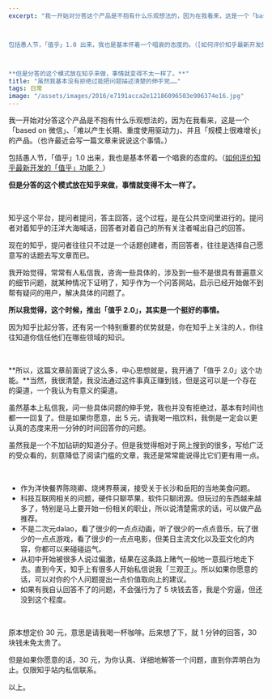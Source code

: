 ```yaml
---
excerpt: "我一开始对分答这个产品是不抱有什么乐观想法的，因为在我看来，这是一个「based on 微信」、「难以产生长期、重度使用驱动力」、并且「规模上很难增长」的产品。（也许最近会写一篇文章来说说这个事情。）



包括愚人节，「值乎」1.0 出来，我也是基本怀着一个唱衰的态度的。（[如何评价知乎最新开发的「值乎」功能？ ](https://zhihu.com/question/42001133/answer/93314868)）



**但是分答的这个模式放在知乎来做，事情就变得不太一样了。**"
title: "虽然我基本没有拒绝过能把问题描述清楚的伸手党……"
tags: 日常
image: "/assets/images/2016/e7191acca2e12186096503e906374e16.jpg"
---
```



我一开始对分答这个产品是不抱有什么乐观想法的，因为在我看来，这是一个「based on 微信」、「难以产生长期、重度使用驱动力」、并且「规模上很难增长」的产品。（也许最近会写一篇文章来说说这个事情。）

包括愚人节，「值乎」1.0 出来，我也是基本怀着一个唱衰的态度的。（[如何评价知乎最新开发的「值乎」功能？ ](https://zhihu.com/question/42001133/answer/93314868)）

**但是分答的这个模式放在知乎来做，事情就变得不太一样了。**

<br>

知乎这个平台，提问者提问，答主回答，这个过程，是在公共空间里进行的。提问者对着知乎的汪洋大海喊话，回答者对着自己的所有关注者喊出自己的回答。

现在的知乎，提问者往往只不过是一个话题创建者，而回答者，往往是选择自己愿意写的话题去写文章而已。

我开始觉得，常常有人私信我，咨询一些具体的，涉及到一些不是很具有普遍意义的细节问题，就某种情况下证明了，知乎作为一个问答网站，启示已经开始做不到帮有疑问的用户，解决具体的问题了。

**所以我觉得，这个时候，推出「值乎 2.0」，其实是一个挺好的事情。**

因为知乎比起分答，还有另一个特别重要的优势就是，你在知乎上关注的人，你往往知道你信任他们在哪些领域的知识。

<br>

**所以，这篇文章前面说了这么多，中心思想就是，我开通了「值乎 2.0」这个功能。**当然，我很清楚，我没法通过这件事真正赚到钱，但是这可以是一个存在的渠道，一个我认为有意义的渠道。

虽然基本上私信我，问一些具体问题的伸手党，我也并没有拒绝过，基本有时间也都一一回复了。但是如果你愿意，出 5 元，请我喝一瓶饮料，我倒是一定会以更认真的态度来用一分钟的时间回答你的问题。

虽然我是一个不加钻研的知道分子。但是我觉得相对于网上搜到的很多，写给广泛的受众看的，刻意降低了阅读门槛的文章，我还是常常能说得比它们更有用一点。

<br>

  * 作为洋快餐界陈晓卿、烧烤界蔡澜，接受关于长沙和岳阳的当地美食问题。
  * 科技互联网相关的问题，硬件只聊苹果，软件只聊闭源。但玩过的东西越来越多了，特别是马上要开始一份相关的职业，所以说清楚需求的话，可以做产品推荐。
  * 不是二次元dalao，看了很少的一点点动画，听了很少的一点点音乐，玩了很少的一点点游戏，看了很少的一点点电影，但美日主流文化以及亚文化的内容，你都可以来碰碰运气。
  * 从初中开始被很多人说过偏激，结果在这条路上赌气一般地一意孤行地走下去。直到今天，知乎上有很多人开始私信说我「三观正」。所以如果你愿意的话，可以对你的个人问题提出一点价值取向上的建议。
  * 如果有我自认回答不了的问题，不会强行为了 5 块钱去答，我是个穷逼，但还没到这个程度。

<br>

原本想定价 30 元，意思是请我喝一杯咖啡。后来想了下，就 1 分钟的回答，30 块钱未免太贵了。

但是如果你愿意的话，30 元，为你认真、详细地解答一个问题，直到你弄明白为止。仅限知乎站内私信联系。

以上。
